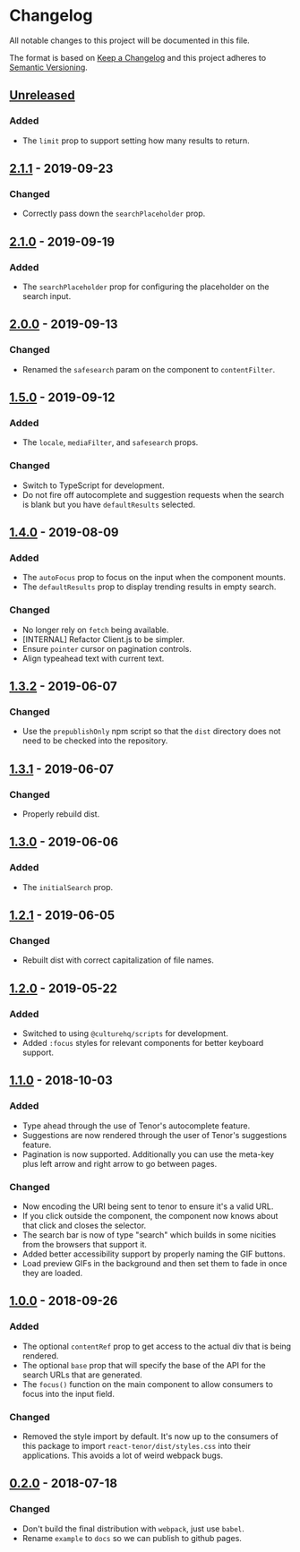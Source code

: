# Changelog

All notable changes to this project will be documented in this file.

The format is based on [Keep a Changelog](http://keepachangelog.com/en/1.0.0/) and this project adheres to [Semantic Versioning](http://semver.org/spec/v2.0.0.html).

## [Unreleased]

### Added

- The `limit` prop to support setting how many results to return.

## [2.1.1] - 2019-09-23

### Changed

- Correctly pass down the `searchPlaceholder` prop.

## [2.1.0] - 2019-09-19

### Added

- The `searchPlaceholder` prop for configuring the placeholder on the search input.

## [2.0.0] - 2019-09-13

### Changed

- Renamed the `safesearch` param on the component to `contentFilter`.

## [1.5.0] - 2019-09-12

### Added

- The `locale`, `mediaFilter`, and `safesearch` props.

### Changed

- Switch to TypeScript for development.
- Do not fire off autocomplete and suggestion requests when the search is blank but you have `defaultResults` selected.

## [1.4.0] - 2019-08-09

### Added

- The `autoFocus` prop to focus on the input when the component mounts.
- The `defaultResults` prop to display trending results in empty search.

### Changed

- No longer rely on `fetch` being available.
- [INTERNAL] Refactor Client.js to be simpler.
- Ensure `pointer` cursor on pagination controls.
- Align typeahead text with current text.

## [1.3.2] - 2019-06-07

### Changed

- Use the `prepublishOnly` npm script so that the `dist` directory does not need to be checked into the repository.

## [1.3.1] - 2019-06-07

### Changed

- Properly rebuild dist.

## [1.3.0] - 2019-06-06

### Added

- The `initialSearch` prop.

## [1.2.1] - 2019-06-05

### Changed

- Rebuilt dist with correct capitalization of file names.

## [1.2.0] - 2019-05-22

### Added

- Switched to using `@culturehq/scripts` for development.
- Added `:focus` styles for relevant components for better keyboard support.

## [1.1.0] - 2018-10-03

### Added

- Type ahead through the use of Tenor's autocomplete feature.
- Suggestions are now rendered through the user of Tenor's suggestions feature.
- Pagination is now supported. Additionally you can use the meta-key plus left arrow and right arrow to go between pages.

### Changed

- Now encoding the URI being sent to tenor to ensure it's a valid URL.
- If you click outside the component, the component now knows about that click and closes the selector.
- The search bar is now of type "search" which builds in some nicities from the browsers that support it.
- Added better accessibility support by properly naming the GIF buttons.
- Load preview GIFs in the background and then set them to fade in once they are loaded.

## [1.0.0] - 2018-09-26

### Added

- The optional `contentRef` prop to get access to the actual div that is being rendered.
- The optional `base` prop that will specify the base of the API for the search URLs that are generated.
- The `focus()` function on the main component to allow consumers to focus into the input field.

### Changed

- Removed the style import by default. It's now up to the consumers of this package to import `react-tenor/dist/styles.css` into their applications. This avoids a lot of weird webpack bugs.

## [0.2.0] - 2018-07-18

### Changed

- Don't build the final distribution with `webpack`, just use `babel`.
- Rename `example` to `docs` so we can publish to github pages.

[unreleased]: https://github.com/CultureHQ/react-tenor/compare/v2.1.1...HEAD
[2.1.1]: https://github.com/CultureHQ/react-tenor/compare/v2.1.0...v2.1.1
[2.1.0]: https://github.com/CultureHQ/react-tenor/compare/v2.0.0...v2.1.0
[2.0.0]: https://github.com/CultureHQ/react-tenor/compare/v1.5.0...v2.0.0
[1.5.0]: https://github.com/CultureHQ/react-tenor/compare/v1.4.0...v1.5.0
[1.4.0]: https://github.com/CultureHQ/react-tenor/compare/v1.3.2...v1.4.0
[1.3.2]: https://github.com/CultureHQ/react-tenor/compare/v1.3.1...v1.3.2
[1.3.1]: https://github.com/CultureHQ/react-tenor/compare/v1.3.0...v1.3.1
[1.3.0]: https://github.com/CultureHQ/react-tenor/compare/v1.2.1...v1.3.0
[1.2.1]: https://github.com/CultureHQ/react-tenor/compare/v1.2.0...v1.2.1
[1.2.0]: https://github.com/CultureHQ/react-tenor/compare/v1.1.0...v1.2.0
[1.1.0]: https://github.com/CultureHQ/react-tenor/compare/v1.0.0...v1.1.0
[1.0.0]: https://github.com/CultureHQ/react-tenor/compare/v0.2.0...v1.0.0
[0.2.0]: https://github.com/CultureHQ/react-tenor/compare/2d68b4...v0.2.0
